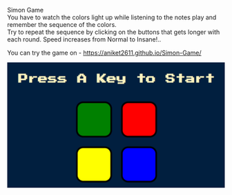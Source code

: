 Simon Game\
You have to watch the colors light up while listening to the notes play and remember the sequence of the colors.\
Try to repeat the sequence by clicking on the buttons that gets longer with each round. Speed increases from
Normal to Insane!..

You can try the game on - https://aniket2611.github.io/Simon-Game/

![](/images/simon-game-image.png)
